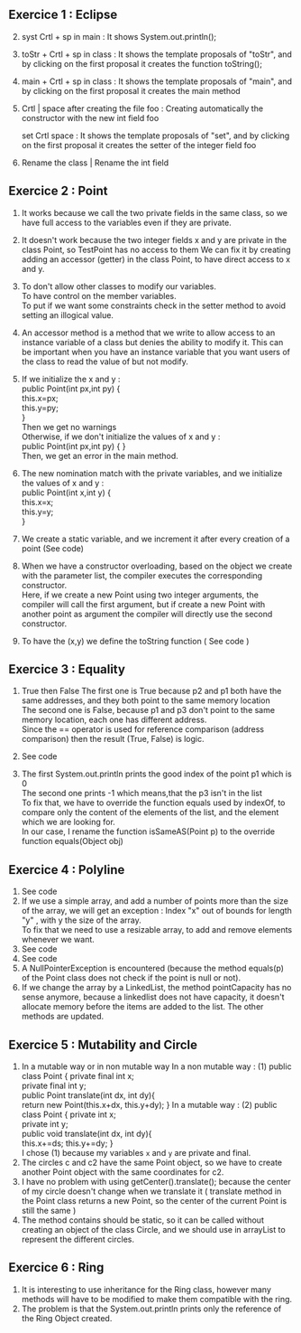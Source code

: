 ## Exercice 1 : Eclipse

2. syst Crtl + sp in main :
   It shows  System.out.println();

3.  toStr + Crtl + sp in class :
   It shows the template proposals of "toStr", and by clicking on the first proposal it creates the function toString();

4.  main + Crtl + sp in class :
   It shows the template proposals of "main", and by clicking on the first proposal it creates the main method

5.  Crtl | space after creating the file foo :
    Creating automatically the constructor with the new int field foo
    
    set Crtl space :
    It shows the template proposals of "set", and by clicking on the first proposal it creates the setter of the integer field foo

6. Rename the class | Rename the int field

## Exercice 2 : Point

1. It works because we call the two private fields in the same class, so we have full access to the variables even if they are private.
        
2. It doesn't work because the two integer fields x and y are private in the class Point, so TestPoint has no access to them
   We can fix it by creating adding an accessor (getter) in the class Point, to have direct access to x and y.
                                                                    
3. To don't allow other classes to modify our variables.    
   To have control on the member variables.        
To put if we want some constraints check in the setter method to avoid setting an illogical value.

4. An accessor method is a method that we write to allow access to an instance variable of a class but denies the ability to modify it.
   This can be important when you have an instance variable that you want users of the class to read the value of but not modify.                                                   
                                                
5. If we initialize the x and y :       
   public Point(int px,int py) {    
   this.x=px;   
   this.y=py;   
   }    
   Then we get no warnings   
   Otherwise, if we don't initialize the values of x and y :    
   public Point(int px,int py) { }    
   Then, we get an error in the main method.      

6. The new nomination match with the private variables, and we initialize the values of x and y :   
   public Point(int x,int y) {  
   this.x=x;    
   this.y=y;    
   }
7. We create a static variable, and we increment it after every creation of a point 
   (See code)

8. When we have a constructor overloading, based on the object we create with the parameter list, the compiler executes the corresponding constructor.  
   Here, if we create a new Point using two integer arguments, the compiler will call the first argument, but if create a new Point with another point as argument the compiler will directly use the second constructor.

9. To have the (x,y) we define the toString function ( See code )

## Exercice 3 : Equality

1. True then False
   The first one is True because p2 and p1 both have the same addresses, and they both point to the same memory location    
   The second one is False, because p1 and p3 don't point to the same memory location, each one has different address.  
   Since the == operator is used for reference comparison (address comparison) then the result (True, False) is logic.  

2. See code

3. The first System.out.println prints the good index of the point p1 which is 0    
   The second one prints -1 which means,that the p3 isn't in the list   
   To fix that, we have to override the function equals used by indexOf, to compare only the content of the elements of the list, and the element which we are looking for.  
   In our case, I rename the function isSameAS(Point p) to the override function equals(Object obj) 

## Exercice 4 : Polyline
1. See code
2. If we use a simple array, and add a number of points more than the size of the array, we will get an exception : Index "x" out of bounds for length "y" , with y the size of the array.                  
To fix that we need to use a resizable array, to add and remove elements whenever we want. 
3. See code
4. See code
5. A NullPointerException is encountered (because the method equals(p) of the Point class does not check if the point is null or not).
6. If we change the array by a LinkedList, the method pointCapacity has no sense anymore, because a linkedlist does not have capacity, it doesn't allocate memory before the items are added to the list.
The other methods are updated.

## Exercice 5 : Mutability and Circle
1. In a mutable way or in non mutable way 
In a non mutable way : (1)
   public class Point {
      private final int x;    
      private final int y;    
      public Point translate(int dx, int dy){   
          return new Point(this.x+dx, this.y+dy);
   } 
In a mutable way :  (2)
   public class Point {
   private int x;    
   private int y;    
   public void translate(int dx, int dy){   
      this.x+=ds; 
      this.y+=dy;
   }  
   I chose (1) because my variables `x` and `y` are private and final.
5.  The circles c and c2 have the same Point object, so we have to create another Point object with the same coordinates for c2.
6.  I have no problem with using getCenter().translate(); because the center of my circle doesn't change when we translate it ( translate method in the Point class returns a new Point, so the center of the current Point is still the same )
9. The method contains should be static, so it can be called without creating an object of the class Circle, and we should use in arrayList to represent the different circles.

## Exercice 6 : Ring 

1. It is interesting to use inheritance for the Ring class, however many methods will have to be modified to make them compatible with the ring.
2. The problem is that the System.out.println prints only the reference of the Ring Object created.
